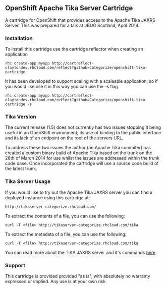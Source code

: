 ## OpenShift Apache Tika Server Cartridge

A cartridge for OpenShift that provides access to the Apache Tika JAXRS Server. This was prepared for a talk at JBUG Scotland, April 2014.

### Installation

To install this cartridge use the cartridge reflector when creating an application

	rhc create-app myapp http://cartreflect-claytondev.rhcloud.com/reflect?github=Categorize/openshift-tika-cartridge

It has been developed to support scaling with a scaleable application, so if you would like use it in this way you can use the -s flag

	rhc create-app myapp http://cartreflect-claytondev.rhcloud.com/reflect?github=Categorize/openshift-tika-cartridge -s

### Tika Version

The current release (1.5) does not currently has two issues stopping it being useful in an OpenShift environment; its use of binding to the public interface and its lack of an endpoint on the root of the servers URL.

To address these two issues the author (an Apache Tika commiter) has created a custom binary build of Apache Tika based on the trunk on the 28th of March 2014 for use whilst the issues are addressed within the trunk code base. Once incorporated the cartridge will use a source code build of the latest trunk.

### Tika Server Usage

If you would like to try out the Apache Tika JAXRS server you can find a deployed instance using this cartridge at:
	
	http://tikaserver-categorize.rhcloud.com/

To extract the contents of a file, you can use the following:

	curl -T <file> http://tikaserver-categorize.rhcloud.com/tika

To extract the metadata of a file, you can use the following:

	curl -T <file> http://tikaserver-categorize.rhcloud.com/tika

You can read more about the TIKA JAXRS server and it's commands [here](http://wiki.apache.org/tika/TikaJAXRS).

### Support

This cartridge is provided provided "as is", with absolutely no warranty expressed or implied. Any use is at your own risk.
